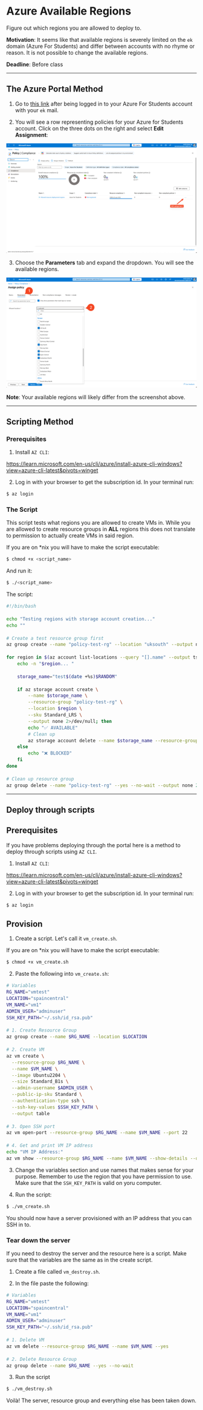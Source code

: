 # Azure Available Regions

Figure out which regions you are allowed to deploy to.

**Motivation**: It seems like that available regions is severely limited on the `ek` domain (Azure For Students) and differ between accounts with no rhyme or reason. It is not possible to change the available regions.

**Deadline**: Before class

---

## The Azure Portal Method

1. Go to [this link](https://portal.azure.com/#view/Microsoft_Azure_Policy/PolicyMenuBlade/~/Compliance) after being logged in to your Azure For Students account with your `ek` mail.

2. You will see a row representing policies for your Azure for Students account. Click on the three dots on the right and select **Edit Assignment**:

<img src="./assets_azure_available_regions/01._policy_compliance.png" alt="policy compliance azure for students">

3. Choose the **Parameters** tab and expand the dropdown. You will see the available regions.

<img src="./assets_azure_available_regions/02._assign_policy.png" alt="azure for students available regions">

**Note**: Your available regions will likely differ from the screenshot above.

---

## Scripting Method

### Prerequisites

1. Install `AZ CLI`:

https://learn.microsoft.com/en-us/cli/azure/install-azure-cli-windows?view=azure-cli-latest&pivots=winget

2. Log in with your browser to get the subscription id. In your terminal run:

```bash
$ az login
```

### The Script

This script tests what regions you are allowed to create VMs in. While you are allowed to create resource groups in **ALL** regions this does not translate to permission to actually create VMs in said region.

If you are on *nix you will have to make the script executable:

```bash
$ chmod +x <script_name>
```

And run it:

```bash
$ ./<script_name>
```

The script:

```bash
#!/bin/bash

echo "Testing regions with storage account creation..."
echo ""

# Create a test resource group first
az group create --name "policy-test-rg" --location "uksouth" --output none 2>/dev/null

for region in $(az account list-locations --query "[].name" --output tsv); do
    echo -n "$region... "
    
    storage_name="test$(date +%s)$RANDOM"
    
    if az storage account create \
        --name $storage_name \
        --resource-group "policy-test-rg" \
        --location $region \
        --sku Standard_LRS \
        --output none 2>/dev/null; then
        echo "✅ AVAILABLE"
        # Clean up
        az storage account delete --name $storage_name --resource-group "policy-test-rg" --yes --output none 2>/dev/null
    else
        echo "❌ BLOCKED"
    fi
done

# Clean up resource group
az group delete --name "policy-test-rg" --yes --no-wait --output none 2>/dev/null
```

---

## Deploy through scripts

## Prerequisites

If you have problems deploying through the portal here is a method to deploy through scripts using `AZ CLI`.

1. Install `AZ CLI`:

https://learn.microsoft.com/en-us/cli/azure/install-azure-cli-windows?view=azure-cli-latest&pivots=winget

2. Log in with your browser to get the subscription id. In your terminal run:

```bash
$ az login
```

## Provision

1. Create a script. Let's call it `vm_create.sh`. 

If you are on *nix you will have to make the script executable:

```bash
$ chmod +x vm_create.sh
```

2. Paste the following into `vm_create.sh`:


```bash
# Variables
RG_NAME="vmtest"
LOCATION="spaincentral"
VM_NAME="vm1"
ADMIN_USER="adminuser"
SSH_KEY_PATH="~/.ssh/id_rsa.pub"
 
# 1. Create Resource Group
az group create --name $RG_NAME --location $LOCATION
 
# 2. Create VM
az vm create \
  --resource-group $RG_NAME \
  --name $VM_NAME \
  --image Ubuntu2204 \
  --size Standard_B1s \
  --admin-username $ADMIN_USER \
  --public-ip-sku Standard \
  --authentication-type ssh \
  --ssh-key-values $SSH_KEY_PATH \
  --output table
 
# 3. Open SSH port
az vm open-port --resource-group $RG_NAME --name $VM_NAME --port 22

# 4. Get and print VM IP address
echo "VM IP Address:"
az vm show --resource-group $RG_NAME --name $VM_NAME --show-details --query publicIps --output tsv
```

3. Change the variables section and use names that makes sense for your purpose. Remember to use the region that you have permission to use. Make sure that the `SSH_KEY_PATH` is valid on yoru computer.

4. Run the script:

```bash
$ ./vm_create.sh
```

You should now have a server provisioned with an IP address that you can SSH in to.

### Tear down the server

If you need to destroy the server and the resource here is a script. Make sure that the variables are the same as in the create script.

1. Create a file called `vm_destroy.sh`.

2. In the file paste the following:

```bash
# Variables
RG_NAME="vmtest"
LOCATION="spaincentral"
VM_NAME="vm1"
ADMIN_USER="adminuser"
SSH_KEY_PATH="~/.ssh/id_rsa.pub"

# 1. Delete VM
az vm delete --resource-group $RG_NAME --name $VM_NAME --yes

# 2. Delete Resource Group
az group delete --name $RG_NAME --yes --no-wait
```

3. Run the script

```bash
$ ./vm_destroy.sh
```

Voilà! The server, resource group and everything else has been taken down.




